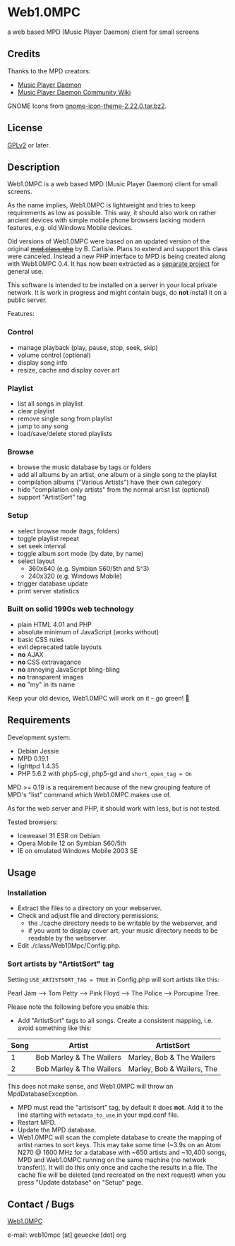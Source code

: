 # Web1.0MPC

a web based MPD (Music Player Daemon) client for small screens

## Credits

Thanks to the MPD creators:

* [Music Player Daemon](http://www.musicpd.org/)
* [Music Player Daemon Community Wiki](http://mpd.wikia.com/)

GNOME Icons from
[gnome-icon-theme-2.22.0.tar.bz2](http://ftp.gnome.org/mirror/gnome.org/desktop/2.22/2.22.0/sources/).

## License

[GPLv2](http://www.gnu.org/licenses/gpl-2.0.html) or later.

## Description

Web1.0MPC is a web based MPD (Music Player Daemon) client for small screens.

As the name implies, Web1.0MPC is lightweight and tries to keep requirements as
low as possible. This way, it should also work on rather ancient devices with
simple mobile phone browsers lacking modern features, e.g. old Windows Mobile
devices.

Old versions of Web1.0MPC were based on an updated version of the original
~~[mpd.class.php](http://mpd.24oz.com/)~~ by B. Carlisle. Plans to extend and
support this class were canceled. Instead a new PHP interface to MPD is being
created along with Web1.0MPC 0.4. It has now been extracted as a
[separate project](https://github.com/web10mpc/web10mpc-mpd) for general use.

This software is intended to be installed on a server in your local private
network. It is work in progress and might contain bugs, do **not** install it on
a public server.

Features:

### Control

* manage playback (play, pause, stop, seek, skip)
* volume control (optional)
* display song info
* resize, cache and display cover art

### Playlist

* list all songs in playlist
* clear playlist
* remove single song from playlist
* jump to any song
* load/save/delete stored playlists

### Browse

* browse the music database by tags or folders
* add all albums by an artist, one album or a single song to the playlist
* compilation albums ("Various Artists") have their own category
* hide "compilation only artists" from the normal artist list (optional)
* support "ArtistSort" tag

### Setup

* select browse mode (tags, folders)
* toggle playlist repeat
* set seek interval
* toggle album sort mode (by date, by name)
* select layout
  * 360x640 (e.g. Symbian S60/5th and S^3)
  * 240x320 (e.g. Windows Mobile)
* trigger database update
* print server statistics

### Built on solid 1990s web technology

* plain HTML 4.01 and PHP
* absolute minimum of JavaScript (works without)
* basic CSS rules
* evil deprecated table layouts
* **no** AJAX
* **no** CSS extravagance
* **no** annoying JavaScript bling-bling
* **no** transparent images
* **no** "my" in its name

Keep your old device, Web1.0MPC will work on it – go green! :frog:

## Requirements

Development system:

* Debian Jessie
* MPD 0.19.1
* lighttpd 1.4.35
* PHP 5.6.2 with php5-cgi, php5-gd and ```short_open_tag = On```

MPD >= 0.19 is a requirement because of the new grouping feature of MPD's "list"
command which Web1.0MPC makes use of.

As for the web server and PHP, it should work with less, but is not tested.

Tested browsers:

* Iceweasel 31 ESR on Debian
* Opera Mobile 12 on Symbian S60/5th
* IE on emulated Windows Mobile 2003 SE

## Usage

### Installation

* Extract the files to a directory on your webserver.
* Check and adjust file and directory permissions:
  * the ./cache directory needs to be writable by the webserver, and
  * if you want to display cover art, your music directory needs to be readable
    by the webserver.
* Edit ./class/Web10Mpc/Config.php.

### Sort artists by "ArtistSort" tag

Setting ```USE_ARTISTSORT_TAG = TRUE``` in Config.php will sort artists like
this:

Pearl Jam --> Tom Petty --> Pink Floyd --> The Police --> Porcupine Tree.

Please note the following before you enable this:

* Add "ArtistSort" tags to all songs. Create a consistent mapping, i.e. avoid
  something like this:

Song | Artist | ArtistSort
---- | ------ | ----------
1 | Bob Marley & The Wailers | Marley, Bob & The Wailers
2 | Bob Marley & The Wailers | Marley, Bob & Wailers, The

  This does not make sense, and Web1.0MPC will throw an MpdDatabaseException.

* MPD must read the "artistsort" tag, by default it does **not**. Add it to the
  line starting with ```metadata_to_use``` in your mpd.conf file.
* Restart MPD.
* Update the MPD database.
* Web1.0MPC will scan the complete database to create the mapping of artist
  names to sort keys. This may take some time (~3.9s on an Atom N270 @ 1600 MHz
  for a database with ~650 artists and ~10,400 songs, MPD and Web1.0MPC running
  on the same machine (no network transfer)). It will do this only once and
  cache the results in a file. The cache file will be deleted (and recreated on
  the next request) when you press "Update database" on "Setup" page.

## Contact / Bugs

[Web1.0MPC](http://web10mpc.geuecke.org)

e-mail: web10mpc [at] geuecke [dot] org
